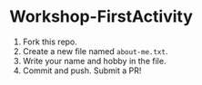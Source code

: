 # Workshop-FirstActivity

1. Fork this repo.
2. Create a new file named `about-me.txt`.
3. Write your name and hobby in the file.
4. Commit and push. Submit a PR!  
